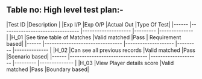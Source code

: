 ## Table no: High level test plan:-


|Test ID 	|Description	        |           |Exp I/P	|Exp O/P	 |Actual Out	|Type Of Test|
|------ |-------------------------------- |-------------------- |--------- |-------------- |
|H_01	|See time table of Matches	|Valid	matched 	|Pass	| Requirement based|
|------ |-------------------------------- |-------------------- |--------- |-------------- |
|H_02	|Can see all previous records	|Valid	matched	 |Pass	 |Scenario based|
|------ |-------------------------------- |-------------------- |--------- |-------------- |
|H_03	|View Player details score	|Valid	matched	      |Pass   	|Boundary based|



